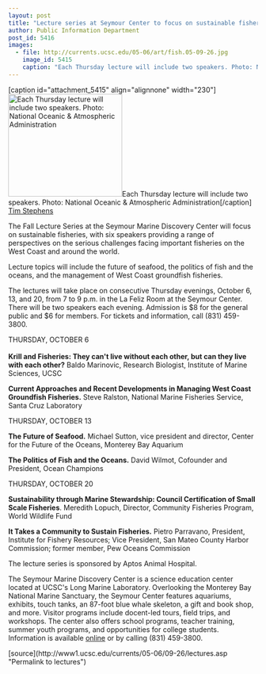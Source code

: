 ```yaml
---
layout: post
title: "Lecture series at Seymour Center to focus on sustainable fisheries"
author: Public Information Department
post_id: 5416
images:
  - file: http://currents.ucsc.edu/05-06/art/fish.05-09-26.jpg
    image_id: 5415
    caption: "Each Thursday lecture will include two speakers. Photo: National Oceanic & Atmospheric Administration"
---
```


[caption id="attachment_5415" align="alignnone" width="230"]<a href="http://localhost/mysite/wp-content/uploads/2005/09/fish.05-09-26.jpg"><img class="size-full wp-image-5415" src="http://localhost/mysite/wp-content/uploads/2005/09/fish.05-09-26.jpg" alt="Each Thursday lecture will include two speakers. Photo: National Oceanic & Atmospheric Administration" width="230" height="207" /></a>Each Thursday lecture will include two speakers. Photo: National Oceanic & Atmospheric Administration[/caption]
<a name="content" id="content"></a><br>
<a href="mailto:stephens@ucsc.edu">Tim Stephens</a>
<p>
  The Fall Lecture Series at the Seymour Marine Discovery Center will focus on sustainable fisheries, with six speakers providing a range of perspectives on the serious challenges facing important fisheries on the West Coast and around the world.
</p>
<p>
  Lecture topics will include the future of seafood, the politics of fish and the oceans, and the management of West Coast groundfish fisheries.
</p>
<p>
  The lectures will take place on consecutive Thursday evenings, October 6, 13, and 20, from 7 to 9 p.m. in the La Feliz Room at the Seymour Center. There will be two speakers each evening. Admission is $8 for the general public and $6 for members. For tickets and information, call (831) 459-3800.
</p>
<p>
  THURSDAY, OCTOBER 6<br>
  <br>
  <strong>Krill and Fisheries: They can't live without each other, but can they live with each other?</strong> Baldo Marinovic, Research Biologist, Institute of Marine Sciences, UCSC
</p>
<p>
  <strong>Current Approaches and Recent Developments in Managing West Coast Groundfish Fisheries.</strong> Steve Ralston, National Marine Fisheries Service, Santa Cruz Laboratory
</p>
<p>
  THURSDAY, OCTOBER 13
</p>
<p>
  <strong>The Future of Seafood.</strong> Michael Sutton, vice president and director, Center for the Future of the Oceans, Monterey Bay Aquarium
</p>
<p>
  <strong>The Politics of Fish and the Oceans.</strong> David Wilmot, Cofounder and President, Ocean Champions
</p>
<p>
  THURSDAY, OCTOBER 20
</p>
<p>
  <strong>Sustainability through Marine Stewardship: Council Certification of Small Scale Fisheries</strong>. Meredith Lopuch, Director, Community Fisheries Program, World Wildlife Fund
</p>
<p>
  <strong>It Takes a Community to Sustain Fisheries.</strong> Pietro Parravano, President, Institute for Fishery Resources; Vice President, San Mateo County Harbor Commission; former member, Pew Oceans Commission
</p>
<p>
  The lecture series is sponsored by Aptos Animal Hospital.
</p>
<p>
  The Seymour Marine Discovery Center is a science education center located at UCSC's Long Marine Laboratory. Overlooking the Monterey Bay National Marine Sanctuary, the Seymour Center features aquariums, exhibits, touch tanks, an 87-foot blue whale skeleton, a gift and book shop, and more. Visitor programs include docent-led tours, field trips, and workshops. The center also offers school programs, teacher training, summer youth programs, and opportunities for college students. Information is available <a href="http://seymourcenter.ucsc.edu">online</a> or by calling (831) 459-3800.
</p>
<form>
  <input name="t1" size="-1" type="hidden">
</form>




</p>
[source](http://www1.ucsc.edu/currents/05-06/09-26/lectures.asp "Permalink to lectures")
